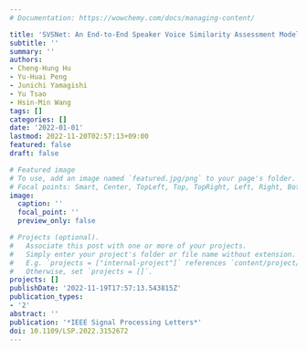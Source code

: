 ```yaml
---
# Documentation: https://wowchemy.com/docs/managing-content/

title: 'SVSNet: An End-to-End Speaker Voice Similarity Assessment Model'
subtitle: ''
summary: ''
authors:
- Cheng-Hung Hu
- Yu-Huai Peng
- Junichi Yamagishi
- Yu Tsao
- Hsin-Min Wang
tags: []
categories: []
date: '2022-01-01'
lastmod: 2022-11-20T02:57:13+09:00
featured: false
draft: false

# Featured image
# To use, add an image named `featured.jpg/png` to your page's folder.
# Focal points: Smart, Center, TopLeft, Top, TopRight, Left, Right, BottomLeft, Bottom, BottomRight.
image:
  caption: ''
  focal_point: ''
  preview_only: false

# Projects (optional).
#   Associate this post with one or more of your projects.
#   Simply enter your project's folder or file name without extension.
#   E.g. `projects = ["internal-project"]` references `content/project/deep-learning/index.md`.
#   Otherwise, set `projects = []`.
projects: []
publishDate: '2022-11-19T17:57:13.543815Z'
publication_types:
- '2'
abstract: ''
publication: '*IEEE Signal Processing Letters*'
doi: 10.1109/LSP.2022.3152672
---
```

